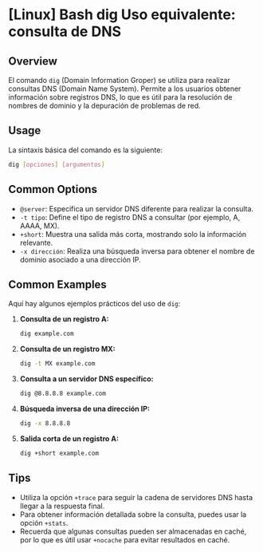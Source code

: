 # [Linux] Bash dig Uso equivalente: consulta de DNS

## Overview
El comando `dig` (Domain Information Groper) se utiliza para realizar consultas DNS (Domain Name System). Permite a los usuarios obtener información sobre registros DNS, lo que es útil para la resolución de nombres de dominio y la depuración de problemas de red.

## Usage
La sintaxis básica del comando es la siguiente:

```bash
dig [opciones] [argumentos]
```

## Common Options
- `@server`: Especifica un servidor DNS diferente para realizar la consulta.
- `-t tipo`: Define el tipo de registro DNS a consultar (por ejemplo, A, AAAA, MX).
- `+short`: Muestra una salida más corta, mostrando solo la información relevante.
- `-x dirección`: Realiza una búsqueda inversa para obtener el nombre de dominio asociado a una dirección IP.

## Common Examples
Aquí hay algunos ejemplos prácticos del uso de `dig`:

1. **Consulta de un registro A:**
   ```bash
   dig example.com
   ```

2. **Consulta de un registro MX:**
   ```bash
   dig -t MX example.com
   ```

3. **Consulta a un servidor DNS específico:**
   ```bash
   dig @8.8.8.8 example.com
   ```

4. **Búsqueda inversa de una dirección IP:**
   ```bash
   dig -x 8.8.8.8
   ```

5. **Salida corta de un registro A:**
   ```bash
   dig +short example.com
   ```

## Tips
- Utiliza la opción `+trace` para seguir la cadena de servidores DNS hasta llegar a la respuesta final.
- Para obtener información detallada sobre la consulta, puedes usar la opción `+stats`.
- Recuerda que algunas consultas pueden ser almacenadas en caché, por lo que es útil usar `+nocache` para evitar resultados en caché.
